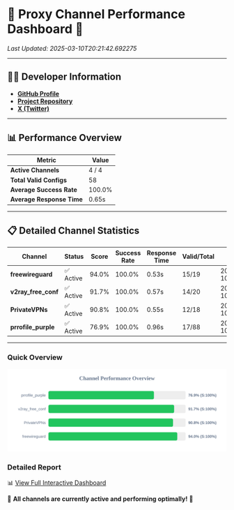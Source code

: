 # 🌟 Proxy Channel Performance Dashboard 🌟

_Last Updated: 2025-03-10T20:21:42.692275_

---

## 👩‍💻 Developer Information

- **[GitHub Profile](https://github.com/4n0nymou3)**  
- **[Project Repository](https://github.com/4n0nymou3/multi-proxy-config-fetcher)**  
- **[X (Twitter)](https://x.com/4n0nymou3)**  

---

## 📊 Performance Overview

| Metric                | Value       |
|-----------------------|-------------|
| **Active Channels**   | 4 / 4       |
| **Total Valid Configs** | 58          |
| **Average Success Rate** | 100.0%      |
| **Average Response Time** | 0.65s       |

---

## 📋 Detailed Channel Statistics

| Channel          | Status     | Score  | Success Rate | Response Time | Valid/Total | Last Success               |
|------------------|------------|--------|--------------|---------------|-------------|----------------------------|
| **freewireguard**  | ✅ Active  | 94.0%  | 100.0% | 0.53s         | 15/19       | 2025-03-10T20:21:42.690458 |
| **v2ray_free_conf**  | ✅ Active  | 91.7%  | 100.0% | 0.57s         | 14/20       | 2025-03-10T20:21:41.557000 |
| **PrivateVPNs**  | ✅ Active  | 90.8%  | 100.0% | 0.55s         | 12/18       | 2025-03-10T20:21:42.137457 |
| **prrofile_purple**  | ✅ Active  | 76.9%  | 100.0% | 0.96s         | 17/88       | 2025-03-10T20:21:40.958126 |

---

### Quick Overview
<div align="center">
  <a href="https://raw.githubusercontent.com/nullluser/NullRepo/refs/heads/main/assets/channel_stats_chart.svg">
    <img src="https://raw.githubusercontent.com/nullluser/NullRepo/refs/heads/main/assets/channel_stats_chart.svg" alt="Source Performance Statistics" width="800">
  </a>
</div>

### Detailed Report
📊 [View Full Interactive Dashboard](https://htmlpreview.github.io/?https://github.com/nullluser/NullRepo/blob/main/assets/performance_report.html)

🎉 **All channels are currently active and performing optimally!** 🎉

